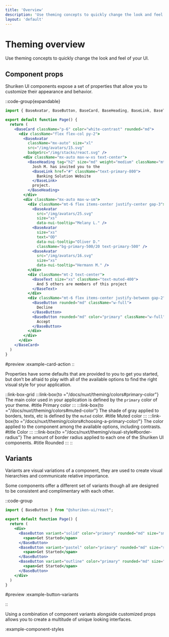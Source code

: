 ```yaml
---
title: 'Overview'
description: 'Use theming concepts to quickly change the look and feel of your UI.'
layout: 'default'
---
```


# Theming overview

Use theming concepts to quickly change the look and feel of your UI.

## Component props

Shuriken UI components expose a set of properties that allow you to customize their appearance and behavior.

::code-group{expandable}

```jsx [ExampleCardAction.tsx]
import { BaseAvatar, BaseButton, BaseCard, BaseHeading, BaseLink, BaseText } from "@shuriken-ui/react";

export default function Page() {
  return (
    <BaseCard className="p-6" color="white-contrast" rounded="md">
      <div className="flex flex-col py-2">
        <BaseAvatar 
          className="mx-auto" size="xl" 
          src="/img/avatars/15.svg" 
          badgeSrc="/img/stacks/react.svg" />
        <div className="mx-auto max-w-xs text-center">
          <BaseHeading tag="h2" size="md" weight="medium" className="mt-4">
            Josh M. has invited you to the
            <BaseLink href="#" className="text-primary-800">
              Banking Solution Website
            </BaseLink>
            project.
          </BaseHeading>
        </div>
        <div className="mx-auto max-w-sm">
          <div className="mt-6 flex items-center justify-center gap-3">
            <BaseAvatar 
              src="/img/avatars/25.svg" 
              size="xs" 
              data-nui-tooltip="Melany L." />
            <BaseAvatar 
              size="xs" 
              text="OD" 
              data-nui-tooltip="Oliver D." 
              className="bg-primary-500/20 text-primary-500" />
            <BaseAvatar 
              src="/img/avatars/16.svg" 
              size="xs" 
              data-nui-tooltip="Hermann M." />
          </div>
          <div className="mt-2 text-center">
            <BaseText size="xs" className="text-muted-400">
              And 5 others are members of this project
            </BaseText>
          </div>
          <div className="mt-6 flex items-center justify-between gap-2">
            <BaseButton rounded="md" className="w-full">
              Decline
            </BaseButton>
            <BaseButton rounded="md" color="primary" className="w-full">
              Accept
            </BaseButton>
          </div>
        </div>
      </div>
    </BaseCard>
  )
}
```

#preview
:example-card-action
::

Properties have some defaults that are provided to you to get you started, but don’t be afraid to play with all of the available options to find the right visual style for your application.

::link-box-grid
:::link-box{to ="/docs/nuxt/theming/colors#primary-color"}
The main color used in your application is defined by the `primary` color of your theme.
#title
Primary color
:::
:::link-box{to ="/docs/nuxt/theming/colors#muted-color"}
The shade of gray applied to borders, texts, etc is defined by the `muted` color.
#title
Muted color
:::
:::link-box{to ="/docs/nuxt/theming/colors#choosing-a-primary-color/"}
The color applied to the component among the available options, including contrasts.
#title
Color
:::
:::link-box{to ="/docs/nuxt/theming/visual-style#border-radius"}
The amount of border radius applied to each one of the Shuriken UI components.
#title
Rounded
:::
::

## Variants

Variants are visual variations of a component, they are used to create visual hierarchies and communicate relative importance.

Some components offer a different set of variants though all are designed to be consistent and complimentary with each other.

::code-group

```jsx [ExampleButtonVariants.tsx]
import { BaseButton } from "@shuriken-ui/react";

export default function Page() {
  return (
    <div>
      <BaseButton variant="solid" color="primary" rounded="md" size="sm">
        <span>Get Started</span>
      </BaseButton>
      <BaseButton variant="pastel" color="primary" rounded="md" size="sm">
        <span>Get Started</span>
      </BaseButton>
      <BaseButton variant="outline" color="primary" rounded="md" size="sm">
        <span>Get Started</span>
      </BaseButton>
    </div>
  )
}
```

#preview
:example-button-variants

::

Using a combination of component variants alongside customized props allows you to create a multitude of unique looking interfaces.

:example-component-styles